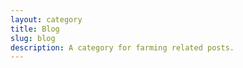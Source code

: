 ```yaml
---
layout: category
title: Blog
slug: blog
description: A category for farming related posts.
---
```


